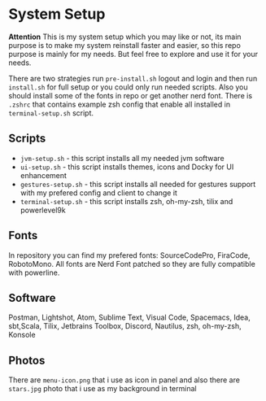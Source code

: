 # System Setup

**Attention**
 This is my system setup which you may like or not, its main purpose is to make my system reinstall faster and easier, so this repo purpose is mainly for my needs. But feel free to explore and use it for your needs.

There are two strategies run `pre-install.sh` logout and login and then run `install.sh` for full setup or you could only run needed scripts.
Also you should install some of the fonts in repo or get another nerd font.
There is `.zshrc` that contains example zsh config that enable all installed in `terminal-setup.sh` script.

## Scripts
* `jvm-setup.sh` - this script installs all my needed jvm software
* `ui-setup.sh` - this script installs themes, icons and Docky for UI enhancement
* `gestures-setup.sh` - this script installs all needed for gestures support with my prefered config and client to change it
* `terminal-setup.sh` - this script installs zsh, oh-my-zsh, tilix and powerlevel9k
 
## Fonts
In repository you can find my prefered fonts: SourceCodePro, FiraCode, RobotoMono. All fonts are Nerd Font patched so they are fully compatible with powerline. 

## Software
Postman, Lightshot, Atom, Sublime Text, Visual Code, Spacemacs, Idea, sbt,Scala, Tilix, Jetbrains Toolbox, Discord, Nautilus, zsh, oh-my-zsh, Konsole

## Photos
There are `menu-icon.png` that i use as icon in panel and also there are `stars.jpg` photo that i use as my background in terminal